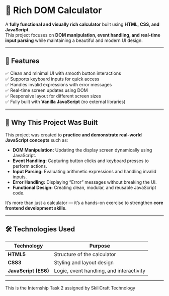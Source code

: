 # 🧮 Rich DOM Calculator

A **fully functional and visually rich calculator** built using **HTML, CSS, and JavaScript**.  
This project focuses on **DOM manipulation, event handling, and real-time input parsing** while maintaining a beautiful and modern UI design.

---

## 🌟 Features

✅ Clean and minimal UI with smooth button interactions  
✅ Supports keyboard inputs for quick access  
✅ Handles invalid expressions with error messages  
✅ Real-time screen updates using DOM  
✅ Responsive layout for different screen sizes  
✅ Fully built with **Vanilla JavaScript** (no external libraries)

---

## 🧠 Why This Project Was Built

This project was created to **practice and demonstrate real-world JavaScript concepts** such as:

- **DOM Manipulation:** Updating the display screen dynamically using JavaScript.
- **Event Handling:** Capturing button clicks and keyboard presses to perform actions.
- **Input Parsing:** Evaluating arithmetic expressions and handling invalid inputs.
- **Error Handling:** Displaying “Error” messages without breaking the UI.
- **Functional Design:** Creating clean, modular, and reusable JavaScript code.

It’s more than just a calculator — it’s a hands-on exercise to strengthen **core frontend development skills**.

---

## 🛠️ Technologies Used

| Technology | Purpose |
|-------------|----------|
| **HTML5** | Structure of the calculator |
| **CSS3** | Styling and layout design |
| **JavaScript (ES6)** | Logic, event handling, and interactivity |

---
This is the Internship Task 2 assigned by SkillCraft Technology


